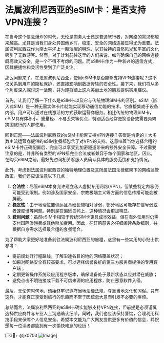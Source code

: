 # 法属波利尼西亚的eSIM卡：是否支持VPN连接？

在当今这个信息爆炸的时代，无论是商务人士还是普通旅行者，对网络的需求都越来越高。尤其是当我们身处异国他乡时，稳定、安全的网络连接显得尤为重要。法属波利尼西亚作为南太平洋上一颗璀璨的明珠，以其独特的自然风光和丰富的文化吸引了无数游客。然而，对于计划前往这里的人们来说，如何确保自己的网络连接既高效又安全，是一个不得不考虑的问题。而eSIM卡作为一种新兴的通信方式，因其便捷性和灵活性受到了广泛关注。

那么问题来了，在法属波利尼西亚，使用eSIM卡是否能够支持VPN连接呢？这不仅关系到用户的隐私保护，还直接影响到数据传输的安全性。接下来，我们将从多个角度深入探讨这一话题，并为即将踏上这片美丽土地的朋友提供实用建议。

首先，让我们了解一下什么是eSIM卡以及它与传统物理SIM卡的区别。eSIM（嵌入式SIM）是一种无需实体卡片就能实现移动通信功能的技术。它直接集成于设备内部，用户可以通过在线激活的方式获取运营商服务。相比传统的物理SIM卡，eSIM具有体积小、重量轻、不易丢失等优点，特别适合经常更换设备或需要频繁跨国旅行的人群使用。

回到正题——法属波利尼西亚的eSIM卡能否支持VPN连接？答案是肯定的！大多数主流运营商提供的eSIM套餐都包含了对VPN的支持。这意味着当你选择合适的eSIM卡并正确配置后，完全可以享受到加密隧道带来的额外安全保障。不过需要注意的是，并非所有类型的VPN都完全合法或者兼容于每个国家和地区。因此，在购买eSIM之前，最好先咨询相关客服人员确认具体的服务范围和支持情况。

此外，考虑到法属波利尼西亚的独特地理位置及其所属法国法律框架下的网络监管政策，我们还应该注意以下几点：

1. **合法性**：尽管eSIM本身允许建立私人虚拟专用网路(VPN)，但某些特定内容仍可能受到限制。例如涉及国家安全、宗教极端主义等方面的信息传播可能会被屏蔽。
2. **稳定性**：由于地理位置偏远且基础设施相对薄弱，部分地区可能存在信号弱或者速度慢等问题。特别是在偏远岛屿上，这种情况会更加明显。
3. **费用问题**：虽然eSIM卡相较于传统SIM卡更具成本效益，但在海外使用时仍需支付国际漫游费或其他附加费用。因此，在订购前务必仔细阅读条款细则，并根据自身需求选择最合适的套餐组合。

为了帮助大家更好地准备前往法属波利尼西亚的旅程，这里有一些实用的小贴士供参考：

- 提前规划好行程路线，了解沿途各目的地的网络覆盖状况；
- 如果对网络安全有较高要求，可以选择信誉良好的第三方服务商提供的专用客户端；
- 定期更新操作系统及应用程序版本，确保设备处于最新状态以应对潜在威胁；
- 避免点击不明链接或下载不可信来源的应用程序，防止恶意软件入侵。

最后，无论何时何地，请始终牢记遵守当地法律法规，尊重当地文化和习俗。只有这样，才能真正享受到旅行的乐趣而不至于因疏忽大意而引发不必要的麻烦。

总结而言，法属波利尼西亚的eSIM卡确实能够支持VPN连接，但前提是必须谨慎选择供应商并与专业人士沟通确认细节。同时，我们也应该保持警惕，合理利用科技手段来保障个人信息安全。希望本文能为广大网友提供更多有价值的信息，并祝愿每一位读者都能拥有一次愉快难忘的经历！

[TG💪+ @jx0703 ![Image](https://github.com/user-attachments/assets/dbca1d08-cadb-493c-b0ec-ad6f7a83f270)]